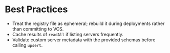 # Best Practices

- Treat the registry file as ephemeral; rebuild it during deployments rather than committing to VCS.
- Cache results of `readAll` if listing servers frequently.
- Validate custom server metadata with the provided schemas before calling `upsert`.
